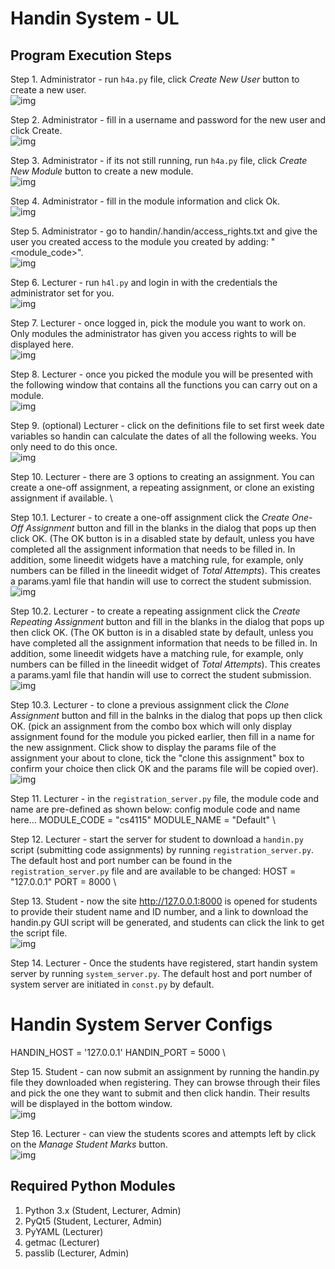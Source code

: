 Handin System - UL
===


Program Execution Steps
---
Step 1. Administrator - run ```h4a.py``` file, click _Create New User_ button to create a new user. \
![img](images/admin_main_window.png)

Step 2. Administrator - fill in a username and password for the new user and click Create. \
![img](images/create_user.png)

Step 3. Administrator - if its not still running, run ```h4a.py``` file, click _Create New Module_ button to create a new module. \
![img](images/admin_main_window.png)

Step 4. Administrator - fill in the module information and click Ok. \
![img](images/admin_main_window.png)

Step 5. Administrator - go to handin/.handin/access_rights.txt and give the user you created access to the module you created by adding: "<username> <module_code>". \
![img](images/access_rights.png)
 
Step 6. Lecturer - run ```h4l.py``` and login in with the credentials the administrator set for you. \
![img](images/user_main_window.png)

Step 7. Lecturer - once logged in, pick the module you want to work on. Only modules the administrator has given you access rights to will be displayed here. \
![img](images/pick_a_module.png)

Step 8. Lecturer - once you picked the module you will be presented with the following window that contains all the functions you can carry out on a module. \
![img](images/main_window.png)

Step 9. (optional) Lecturer - click on the definitions file to set first week date variables so handin can calculate the dates of all the following weeks. You only need to do this once. \
![img](images/create_definitions.png)

Step 10. Lecturer - there are 3 options to creating an assignment. You can create a one-off assignment, a repeating assignment, or clone an existing assignment if available. \

Step 10.1. Lecturer - to create a one-off assignment click the _Create One-Off Assignment_ button and fill in the blanks in the dialog that pops up then click OK. (The OK button is in a disabled state by default, unless you have completed all the assignment information that needs to be filled in. In addition, some lineedit widgets have a matching rule, for example, only numbers can be filled in the lineedit widget of _Total Attempts_). This creates a params.yaml file that handin will use to correct the student submission. \
![img](images/Create_one_off_assignment.png)

Step 10.2. Lecturer - to create a repeating assignment click the _Create Repeating Assignment_ button and fill in the blanks in the dialog that pops up then click OK. (The OK button is in a disabled state by default, unless you have completed all the assignment information that needs to be filled in. In addition, some lineedit widgets have a matching rule, for example, only numbers can be filled in the lineedit widget of _Total Attempts_). This creates a params.yaml file that handin will use to correct the student submission. \
![img](images/create_repeating_assignment.png)

Step 10.3. Lecturer - to clone a previous assignment click the _Clone Assignment_ button and fill in the balnks in the dialog that pops up then click OK. (pick an assignment from the combo box which will only display assignment found for the module you picked earlier, then fill in a name for the new assignment. Click show to display the params file of the assignment your about to clone, tick the "clone this assignment" box to confirm your choice then click OK and the params file will be copied over). \
![img](images/clone_assignment.png)

Step 11. Lecturer - in the ```registration_server.py``` file, the module code and name are pre-defined as shown below:
config module code and name here...
MODULE_CODE = "cs4115"
MODULE_NAME = "Default" \

Step 12. Lecturer - start the server for student to download a ```handin.py``` script (submitting code assignments) by running ```registration_server.py```. 
The default host and port number can be found in the ```registration_server.py``` file and are available to be changed: 
HOST = "127.0.0.1"
PORT = 8000 \

Step 13. Student - now the site http://127.0.0.1:8000 is opened for students to provide their student name and ID number, and a link to download the handin.py GUI script will be generated, and students can click the link to get the script file. \
![img](images/student_registration.png)

Step 14. Lecturer - Once the students have registered, start handin system server by running `system_server.py`. The default host and port number of system server are initiated in `const.py` by default.
# Handin System Server Configs
HANDIN_HOST = '127.0.0.1'
HANDIN_PORT = 5000 \

Step 15. Student - can now submit an assignment by running the handin.py file they downloaded when registering. They can browse through their files and pick the one they want to submit and then click handin. Their results will be displayed in the bottom window. \
![img](images/submit_assignment.png)

Step 16. Lecturer - can view the students scores and attempts left by click on the _Manage Student Marks_ button. \
![img](images/manage_student_marks.png)

Required Python Modules
---
1. Python 3.x (Student, Lecturer, Admin)
2. PyQt5 (Student, Lecturer, Admin)
3. PyYAML (Lecturer)
4. getmac (Lecturer)
5. passlib (Lecturer, Admin)
